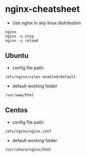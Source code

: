 # nginx-cheatsheet

* Use nginx in any linux distribution
```
nginx 
nginx -s stop
nginx -s reload
```

## Ubuntu
* config file path:
```
/etc/nginx/sites-enabled/default
```

* default working folder
```
/var/www/html
```

## Centos
* config file path:
```
/etc/nginx/nginx.conf
```

* default working folder
```
/usr/share/nginx/html
```

